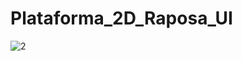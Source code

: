 # Plataforma_2D_Raposa_UI

![2](https://user-images.githubusercontent.com/79748858/132974465-a94fba66-c14d-45b3-a201-46329ff3cc2f.png)
